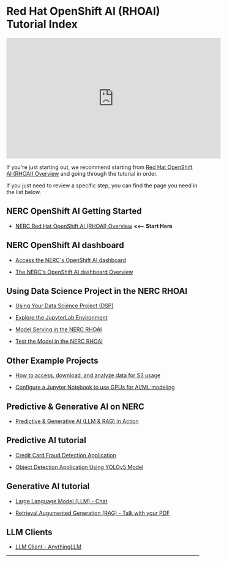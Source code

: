 # Red Hat OpenShift AI (RHOAI) Tutorial Index

<iframe width="560" height="315" src="https://www.youtube.com/embed/qzGk05Isgbc?si=DntpBWSEbXaEpxIk" title="NERC RHODS Demo" frameborder="0" allow="accelerometer; autoplay; clipboard-write; encrypted-media; gyroscope; picture-in-picture; web-share" referrerpolicy="strict-origin-when-cross-origin" allowfullscreen></iframe>

If you're just starting out, we recommend starting from [Red Hat OpenShift AI
(RHOAI) Overview](get-started/rhoai-overview.md) and going through the tutorial
in order.

If you just need to review a specific step, you can find the page you need in
the list below.

## NERC OpenShift AI Getting Started

-   [NERC Red Hat OpenShift AI (RHOAI) Overview](get-started/rhoai-overview.md)
    **<<-- Start Here**

## NERC OpenShift AI dashboard

-   [Access the NERC's OpenShift AI dashboard](logging-in/access-the-rhoai-dashboard.md)

-   [The NERC's OpenShift AI dashboard Overview](logging-in/the-rhoai-dashboard-overview.md)

## Using Data Science Project in the NERC RHOAI

-   [Using Your Data Science Project (DSP)](data-science-project/using-projects-the-rhoai.md)

-   [Explore the JupyterLab Environment](data-science-project/explore-the-jupyterlab-environment.md)

-   [Model Serving in the NERC RHOAI](data-science-project/model-serving-in-the-rhoai.md)

-   [Test the Model in the NERC RHOAI](data-science-project/testing-model-in-the-rhoai.md)

## Other Example Projects

-   [How to access, download, and analyze data for S3 usage](other-projects/how-access-s3-data-then-download-and-analyze-it.md)

-   [Configure a Jupyter Notebook to use GPUs for AI/ML modeling](other-projects/configure-jupyter-notebook-use-gpus-aiml-modeling.md)

## Predictive & Generative AI on NERC

-   [Predictive & Generative AI (LLM & RAG) in Action](other-projects/predictive-and-generative-AI.md)

## Predictive AI tutorial

-   [Credit Card Fraud Detection Application](other-projects/fraud-detection-predictive-ai-app.md)

-   [Object Detection Application Using YOLOv5 Model](other-projects/object-detection-app-using-yolo5.md)

## Generative AI tutorial

-   [Large Language Model (LLM) - Chat](other-projects/LLM-chat.md)

-   [Retrieval Augumented Generation (RAG) - Talk with your PDF](other-projects/RAG-talk-with-your-pdf.md)

## LLM Clients

-   [LLM Client - AnythingLLM](other-projects/LLM-client-AnythingLLM.md)

---
